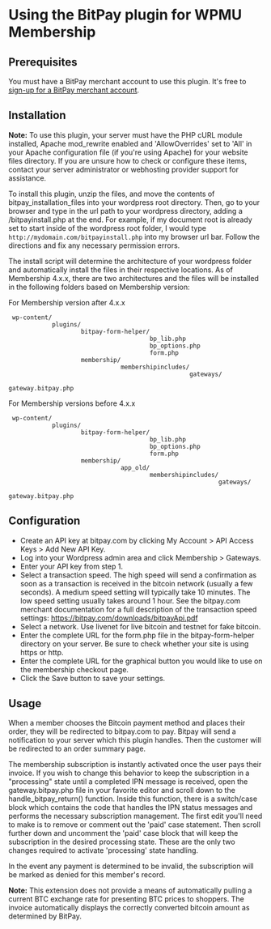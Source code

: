 # Using the BitPay plugin for WPMU Membership

## Prerequisites
You must have a BitPay merchant account to use this plugin.  It's free to [sign-up for a BitPay merchant account](https://bitpay.com/start).


## Installation

**Note:** To use this plugin, your server must have the PHP cURL module installed, Apache mod_rewrite enabled and 'AllowOverrides' set to 'All' in your Apache configuration file (if you're using Apache) for your website files directory.  If you are unsure how to check or configure these items, contact your server administrator or webhosting provider support for assistance.

To install this plugin, unzip the files, and move the contents of bitpay_installation_files into your wordpress root directory. Then, go to your browser and type in the url path to your wordpress directory, adding a /bitpayinstall.php at the end. For example, if my document root is already set to start inside of the wordpress root folder, I would type `http://mydomain.com/bitpayinstall.php` into my browser url bar. Follow the directions and fix any necessary permission errors.

The install script will determine the architecture of your wordpress folder and automatically install the files in their respective locations. As of Membership 4.x.x, there are two architectures and the files will be installed in the following folders based on Membership version:

For Membership version after 4.x.x
```
 wp-content/
            plugins/
                    bitpay-form-helper/
                                       bp_lib.php
                                       bp_options.php
                                       form.php
                    membership/
                               membershipincludes/
                                                  gateways/
                                                           gateway.bitpay.php
```

For Membership versions before 4.x.x
```
 wp-content/
            plugins/
                    bitpay-form-helper/
                                       bp_lib.php
                                       bp_options.php
                                       form.php
                    membership/
                               app_old/
                                       membershipincludes/
                                                          gateways/
                                                                   gateway.bitpay.php
```


## Configuration

* Create an API key at bitpay.com by clicking My Account > API Access Keys > Add New API Key.
* Log into your Wordpress admin area and click Membership > Gateways.
* Enter your API key from step 1.
* Select a transaction speed.  The high speed will send a confirmation as soon as a transaction is received in the bitcoin network (usually a few seconds).  A medium speed setting will typically take 10 minutes.  The low speed setting usually takes around 1 hour.  See the bitpay.com merchant documentation for a full description of the transaction speed settings: https://bitpay.com/downloads/bitpayApi.pdf
* Select a network. Use livenet for live bitcoin and testnet for fake bitcoin.
* Enter the complete URL for the form.php file in the bitpay-form-helper directory on your server. Be sure to check whether your site is using https or http.
* Enter the complete URL for the graphical button you would like to use on the membership checkout page.
* Click the Save button to save your settings.


## Usage

When a member chooses the Bitcoin payment method and places their order, they will be redirected to bitpay.com to pay.  Bitpay will send a notification to your server which this plugin handles.  Then the customer will be redirected to an order summary page.

The membership subscription is instantly activated once the user pays their invoice. If you wish to change this behavior to keep the subscription in a "processing" state until a completed IPN message is received, open the gateway.bitpay.php file in your favorite editor and scroll down to the handle_bitpay_return() function.  Inside this function, there is a switch/case block which contains the code that handles the IPN status messages and performs the necessary subscription management.  The first edit you'll need to make is to remove or comment out the 'paid' case statement.  Then scroll further down and uncomment the 'paid' case block that will keep the subscription in the desired processing state.  These are the only two changes required to activate 'processing' state handling.

In the event any payment is determined to be invalid, the subscription will be marked as denied for this member's record.

**Note:** This extension does not provide a means of automatically pulling a current BTC exchange rate for presenting BTC prices to shoppers. The invoice automatically displays the correctly converted bitcoin amount as determined by BitPay.
